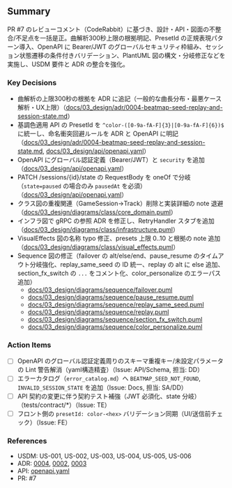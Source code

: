 ## Summary

PR #7 のレビューコメント（CodeRabbit）に基づき、設計・API・図面の不整合/不足点を一括是正。曲解析300秒上限の根拠明記、PresetId の正規表現パターン導入、OpenAPI に Bearer/JWT のグローバルセキュリティ枠組み、セッション状態遷移の条件付きバリデーション、PlantUML 図の構文・分岐修正などを実施し、USDM 要件と ADR の整合を強化。

### Key Decisions

- 曲解析の上限300秒の根拠を ADR に追記（一般的な曲長分布・最悪ケース解析・UX上限）（[docs/03_design/adr/0004-beatmap-seed-replay-and-session-state.md](docs/03_design/adr/0004-beatmap-seed-replay-and-session-state.md)）
- 基調色適用 API の PresetId を `^color-([0-9a-fA-F]{3}|[0-9a-fA-F]{6})$` に統一し、命名衝突回避ルールを ADR と OpenAPI に明記（[docs/03_design/adr/0004-beatmap-seed-replay-and-session-state.md](docs/03_design/adr/0004-beatmap-seed-replay-and-session-state.md), [docs/03_design/api/openapi.yaml](docs/03_design/api/openapi.yaml)）
- OpenAPI にグローバル認証定義（Bearer/JWT）と `security` を追加（[docs/03_design/api/openapi.yaml](docs/03_design/api/openapi.yaml)）
- PATCH /sessions/{id}/state の RequestBody を oneOf で分岐（`state=paused` の場合のみ `pausedAt` を必須）（[docs/03_design/api/openapi.yaml](docs/03_design/api/openapi.yaml)）
- クラス図の重複関連（GameSession→Track）削除と実装詳細の note 退避（[docs/03_design/diagrams/class/core_domain.puml](docs/03_design/diagrams/class/core_domain.puml)）
- インフラ図で gRPC の参照 ADR を修正し、RetryHandler スタブを追加（[docs/03_design/diagrams/class/infrastructure.puml](docs/03_design/diagrams/class/infrastructure.puml)）
- VisualEffects 図の名称 typo 修正、presets 上限 0..10 と根拠の note 追加（[docs/03_design/diagrams/class/visual_effects.puml](docs/03_design/diagrams/class/visual_effects.puml)）
- Sequence 図の修正（failover の alt/else/end、pause_resume のタイムアウト分岐強化、replay_same_seed の ID 統一、replay の alt に else 追加、section_fx_switch の `...` をコメント化、color_personalize のエラーパス追加）
  - [docs/03_design/diagrams/sequence/failover.puml](docs/03_design/diagrams/sequence/failover.puml)
  - [docs/03_design/diagrams/sequence/pause_resume.puml](docs/03_design/diagrams/sequence/pause_resume.puml)
  - [docs/03_design/diagrams/sequence/replay_same_seed.puml](docs/03_design/diagrams/sequence/replay_same_seed.puml)
  - [docs/03_design/diagrams/sequence/replay.puml](docs/03_design/diagrams/sequence/replay.puml)
  - [docs/03_design/diagrams/sequence/section_fx_switch.puml](docs/03_design/diagrams/sequence/section_fx_switch.puml)
  - [docs/03_design/diagrams/sequence/color_personalize.puml](docs/03_design/diagrams/sequence/color_personalize.puml)

### Action Items

- [ ] OpenAPI のグローバル認証定義周りのスキーマ重複キー/未設定パラメータの Lint 警告解消（yaml構造精査）（Issue: API/Schema, 担当: DD）
- [ ] エラーカタログ（`error_catalog.md`）へ `BEATMAP_SEED_NOT_FOUND`, `INVALID_SESSION_STATE` を追加（Issue: Docs, 担当: SA/DD）
- [ ] API 契約の変更に伴う契約テスト補強（JWT 必須化、state 分岐）（tests/contract/\*）（Issue: TE）
- [ ] フロント側の `presetId: color-<hex>` バリデーション同期（UI/送信前チェック）（Issue: FE）

### References

- USDM: US-001, US-002, US-003, US-004, US-005, US-006
- ADR: [0004](docs/03_design/adr/0004-beatmap-seed-replay-and-session-state.md), [0002](docs/03_design/adr/0002-message-broker-kafka.md), [0003](docs/03_design/adr/0003-external-streaming-grpc.md)
- API: [openapi.yaml](docs/03_design/api/openapi.yaml)
- PR: #7
